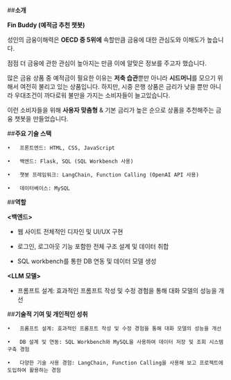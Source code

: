 ##**소개**

**Fin Buddy (예적금 추천 챗봇)**

성인의 금융이해력은 **OECD 중 5위에** 속할만큼 금융에 대한 관심도와 이해도가 높습니다. 

점점 더 금융에 관한 관심이 높아지는 만큼 이에 알맞은 정보를 주고자 했습니다.

많은 금융 상품 중 예적금이 필요한 이유는 **저축 습관**뿐만 아니라 **시드머니**를 모으기 위해서 여전히 불리고 있는 상품입니다. 하지만, 시중 은행 상품은 금리가 낮을 뿐만 아니라 우대조건이 까다로워 불만을 가지는 소비자들이 늘고있습니다.

이런 소비자들을 위해 **사용자 맞춤형** & 기본 금리가 높은 순으로 상품을 추천해주는 금융 챗봇을 만들었습니다.


##**주요 기술 스택**

	• 	프론트엔드: HTML, CSS, JavaScript
  
	•	백엔드: Flask, SQL (SQL Workbench 사용)
 
	•	챗봇 프레임워크: LangChain, Function Calling (OpenAI API 사용)
 
	•	데이터베이스: MySQL


##**역할** 

**<백엔드>**

- 웹 사이트 전체적인 디자인 및 UI/UX 구현
  
- 로그인, 로그아웃 기능 포함한 전체 구조 설계 및 데이터 취합
  
- SQL workbench를 통한 DB 연동 및 데이터 모델 생성

**<LLM 모델>**

- 프롬프트 설계: 효과적인 프롬프트 작성 및 수정 경험을 통해 대화 모델의 성능을 개선



##**기술적 기여 및 개인적인 성취**

	•	프롬프트 설계: 효과적인 프롬프트 작성 및 수정 경험을 통해 대화 모델의 성능을 개선
 
	•	DB 설계 및 연동: SQL Workbench와 MySQL을 사용하여 데이터 저장 및 조회 시스템 구축 경험
 
	•	다양한 기술 사용 경험: LangChain, Function Calling을 사용해 보고 프로젝트에 도입하여 활용하는 경험
